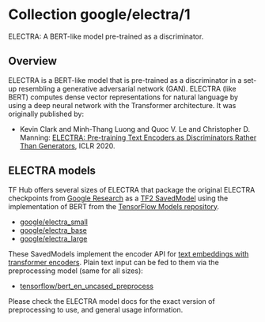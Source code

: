 # Collection google/electra/1

ELECTRA: A BERT-like model pre-trained as a discriminator.

<!-- language: en -->
<!-- module-type: text-embedding -->
<!-- network-architecture: transformer -->

## Overview

ELECTRA is a BERT-like model that is pre-trained as a discriminator
in a set-up resembling a generative adversarial network (GAN).
ELECTRA (like BERT) computes dense vector representations for natural language
by using a deep neural network with the Transformer architecture.
It was originally published by:

  * Kevin Clark and Minh-Thang Luong and Quoc V. Le and Christopher D. Manning:
    [ELECTRA: Pre-training Text Encoders as Discriminators Rather Than Generators](https://openreview.net/forum?id=r1xMH1BtvB),
    ICLR 2020.


## ELECTRA models

TF Hub offers several sizes of ELECTRA that package the original ELECTRA
checkpoints from
[Google Research](https://github.com/google-research/electra) as a
[TF2 SavedModel](https://www.tensorflow.org/hub/tf2_saved_model) using the
implementation of BERT from the
[TensorFlow Models repository](https://github.com/tensorflow/models/tree/master/official/nlp/bert).

  * [google/electra_small](https://tfhub.dev/google/electra_small)
  * [google/electra_base](https://tfhub.dev/google/electra_base)
  * [google/electra_large](https://tfhub.dev/google/electra_large)

These SavedModels implement the encoder API for [text embeddings with
transformer encoders](https://www.tensorflow.org/hub/common_saved_model_apis/text#transformer-encoders).
Plain text input can be fed to them via the preprocessing model
(same for all sizes):

  * [tensorflow/bert_en_uncased_preprocess](https://tfhub.dev/tensorflow/bert_en_uncased_preprocess)

Please check the ELECTRA model docs for the exact version of preprocessing
to use, and general usage information.

